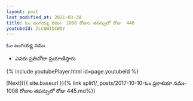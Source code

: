 ```yaml
---
layout: post
last_modified_at: 2021-03-30
title: ఓం జంగయ్య నమః- 1008 రోజుల తపస్సులో రోజు  446
youtubeId: ZLC0WIbCW5Y
---
```

 
 
 ఓం జంగయ్య నమః  
 
 -  ఎవరు ప్రతిచోటా ప్రయాణిస్తారు 
 
  
 
  
 
 
 
 
 
 


{% include youtubePlayer.html id=page.youtubeId %}
 
[Next]({{ site.baseurl }}{% link  split1/_posts/2017-10-10-ఓం ప్రకాశయా నమః- 1008 రోజుల తపస్సులో రోజు  445.md%})
 
